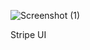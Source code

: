 ![Screenshot (1)](https://user-images.githubusercontent.com/93942770/173636508-c5527020-8199-462d-84f8-79a002b4186a.png)


Stripe UI
